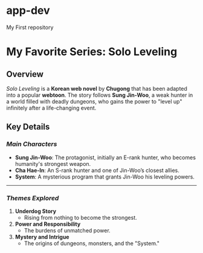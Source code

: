 # app-dev
My First repository

# **My Favorite Series: Solo Leveling**

## Overview  
*Solo Leveling* is a **Korean web novel** by **Chugong** that has been adapted into a popular **webtoon**. The story follows **Sung Jin-Woo**, a weak hunter in a world filled with deadly dungeons, who gains the power to "level up" infinitely after a life-changing event.  


## **Key Details**

###  *Main Characters*  
- **Sung Jin-Woo**: The protagonist, initially an E-rank hunter, who becomes humanity's strongest weapon.  
- **Cha Hae-In**: An S-rank hunter and one of Jin-Woo’s closest allies.  
- **System**: A mysterious program that grants Jin-Woo his leveling powers.  

---

###  *Themes Explored*  
1. **Underdog Story**  
   - Rising from nothing to become the strongest.  
2. **Power and Responsibility**  
   - The burdens of unmatched power.  
3. **Mystery and Intrigue**  
   - The origins of dungeons, monsters, and the "System."  

